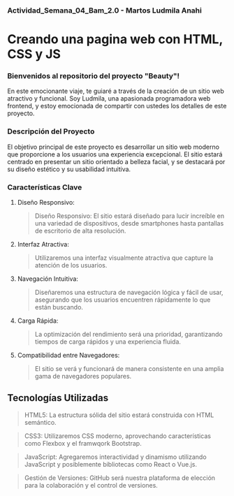 ### **Actividad_Semana_04_Bam_2.0 - Martos Ludmila Anahi**
# Creando una pagina web con HTML, CSS y JS

### Bienvenidos al repositorio del proyecto "Beauty"! 
En este emocionante viaje, te guiaré a través de la creación de un sitio web atractivo y funcional. Soy Ludmila, una apasionada programadora web frontend, y estoy emocionada de compartir con ustedes los detalles de este proyecto.

### Descripción del Proyecto
El objetivo principal de este proyecto es desarrollar un sitio web moderno que proporcione a los usuarios una experiencia excepcional. El sitio estará centrado en presentar un sitio orientado a belleza facial, y se destacará por su diseño estético y su usabilidad intuitiva.

### Características Clave
1. Diseño Responsivo:
   > Diseño Responsivo: El sitio estará diseñado para lucir increíble en una variedad de dispositivos, desde smartphones hasta pantallas de escritorio de alta resolución.
   
2. Interfaz Atractiva:
   > Utilizaremos una interfaz visualmente atractiva que capture la atención de los usuarios.
    
3. Navegación Intuitiva:
   > Diseñaremos una estructura de navegación lógica y fácil de usar, asegurando que los usuarios encuentren rápidamente lo que están buscando.
    
4. Carga Rápida:
   > La optimización del rendimiento será una prioridad, garantizando tiempos de carga rápidos y una experiencia fluida.

5. Compatibilidad entre Navegadores:
   > El sitio se verá y funcionará de manera consistente en una amplia gama de navegadores populares.

## Tecnologías Utilizadas
> HTML5: La estructura sólida del sitio estará construida con HTML semántico.

> CSS3: Utilizaremos CSS moderno, aprovechando características como Flexbox y el framwqork Bootstrap.

> JavaScript: Agregaremos interactividad y dinamismo utilizando JavaScript y posiblemente bibliotecas como React o Vue.js.

> Gestión de Versiones: GitHub será nuestra plataforma de elección para la colaboración y el control de versiones.
